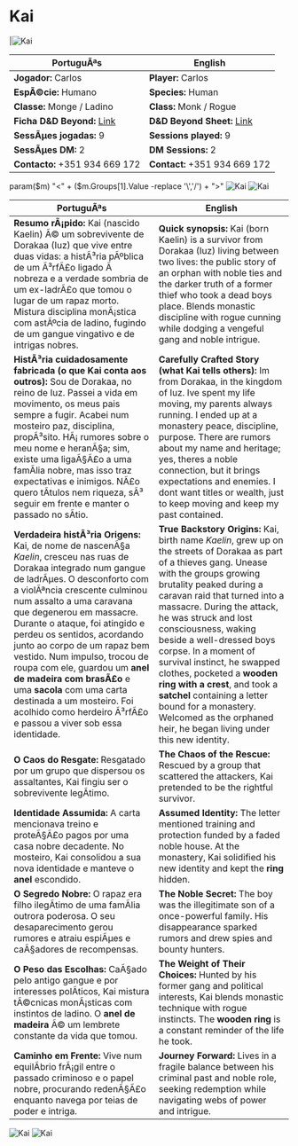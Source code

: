 ﻿# Kai

|![Kai](pc_kai_01.png) 



| PortuguÃªs | English |
|-----------|---------|
| **Jogador:** Carlos | **Player:** Carlos |
| **EspÃ©cie:** Humano | **Species:** Human |
| **Classe:** Monge / Ladino | **Class:** Monk / Rogue |
| **Ficha D&D Beyond:** [Link](https://www.dndbeyond.com/characters/138666572) | **D&D Beyond Sheet:** [Link](https://www.dndbeyond.com/characters/138666572) |
| **SessÃµes jogadas:** 9 | **Sessions played:** 9 |
| **SessÃµes DM:** 2 | **DM Sessions:** 2 |
| **Contacto:** +351 934 669 172 | **Contact:** +351 934 669 172 |
 param($m) "<" + ($m.Groups[1].Value -replace '\\','/') + ">" 
![Kai](pc_kai_03.png)
![Kai](pc_kai_04.png) 

| PortuguÃªs | English |
|-----------|---------|
| **Resumo rÃ¡pido:** Kai (nascido Kaelin) Ã© um sobrevivente de Dorakaa (Iuz) que vive entre duas vidas: a histÃ³ria pÃºblica de um Ã³rfÃ£o ligado Ã  nobreza e a verdade sombria de um ex-ladrÃ£o que tomou o lugar de um rapaz morto. Mistura disciplina monÃ¡stica com astÃºcia de ladino, fugindo de um gangue vingativo e de intrigas nobres. | **Quick synopsis:** Kai (born Kaelin) is a survivor from Dorakaa (Iuz) living between two lives: the public story of an orphan with noble ties and the darker truth of a former thief who took a dead boys place. Blends monastic discipline with rogue cunning while dodging a vengeful gang and noble intrigue. |
| **HistÃ³ria cuidadosamente fabricada (o que Kai conta aos outros):** Sou de Dorakaa, no reino de Iuz. Passei a vida em movimento, os meus pais sempre a fugir. Acabei num mosteiro  paz, disciplina, propÃ³sito. HÃ¡ rumores sobre o meu nome e heranÃ§a; sim, existe uma ligaÃ§Ã£o a uma famÃ­lia nobre, mas isso traz expectativas e inimigos. NÃ£o quero tÃ­tulos nem riqueza, sÃ³ seguir em frente e manter o passado no sÃ­tio. | **Carefully Crafted Story (what Kai tells others):** Im from Dorakaa, in the kingdom of Iuz. Ive spent my life moving, my parents always running. I ended up at a monastery  peace, discipline, purpose. There are rumors about my name and heritage; yes, theres a noble connection, but it brings expectations and enemies. I dont want titles or wealth, just to keep moving and keep my past contained. |
| **Verdadeira histÃ³ria  Origens:** Kai, de nome de nascenÃ§a *Kaelin*, cresceu nas ruas de Dorakaa integrado num gangue de ladrÃµes. O desconforto com a violÃªncia crescente culminou num assalto a uma caravana que degenerou em massacre. Durante o ataque, foi atingido e perdeu os sentidos, acordando junto ao corpo de um rapaz bem vestido. Num impulso, trocou de roupa com ele, guardou um **anel de madeira com brasÃ£o** e uma **sacola** com uma carta destinada a um mosteiro. Foi acolhido como herdeiro Ã³rfÃ£o e passou a viver sob essa identidade. | **True Backstory  Origins:** Kai, birth name *Kaelin*, grew up on the streets of Dorakaa as part of a thieves gang. Unease with the groups growing brutality peaked during a caravan raid that turned into a massacre. During the attack, he was struck and lost consciousness, waking beside a well-dressed boys corpse. In a moment of survival instinct, he swapped clothes, pocketed a **wooden ring with a crest**, and took a **satchel** containing a letter bound for a monastery. Welcomed as the orphaned heir, he began living under this new identity. |
| **O Caos do Resgate:** Resgatado por um grupo que dispersou os assaltantes, Kai fingiu ser o sobrevivente legÃ­timo. | **The Chaos of the Rescue:** Rescued by a group that scattered the attackers, Kai pretended to be the rightful survivor. |
| **Identidade Assumida:** A carta mencionava treino e proteÃ§Ã£o pagos por uma casa nobre decadente. No mosteiro, Kai consolidou a sua nova identidade e manteve o **anel** escondido. | **Assumed Identity:** The letter mentioned training and protection funded by a faded noble house. At the monastery, Kai solidified his new identity and kept the **ring** hidden. |
| **O Segredo Nobre:** O rapaz era filho ilegÃ­timo de uma famÃ­lia outrora poderosa. O seu desaparecimento gerou rumores e atraiu espiÃµes e caÃ§adores de recompensas. | **The Noble Secret:** The boy was the illegitimate son of a once-powerful family. His disappearance sparked rumors and drew spies and bounty hunters. |
| **O Peso das Escolhas:** CaÃ§ado pelo antigo gangue e por interesses polÃ­ticos, Kai mistura tÃ©cnicas monÃ¡sticas com instintos de ladino. O **anel de madeira** Ã© um lembrete constante da vida que tomou. | **The Weight of Their Choices:** Hunted by his former gang and political interests, Kai blends monastic technique with rogue instincts. The **wooden ring** is a constant reminder of the life he took. |
| **Caminho em Frente:** Vive num equilÃ­brio frÃ¡gil entre o passado criminoso e o papel nobre, procurando redenÃ§Ã£o enquanto navega por teias de poder e intriga. | **Journey Forward:** Lives in a fragile balance between his criminal past and noble role, seeking redemption while navigating webs of power and intrigue. |

![Kai](pc_kai_06.png)
![Kai](pc_kai_07.png)

























